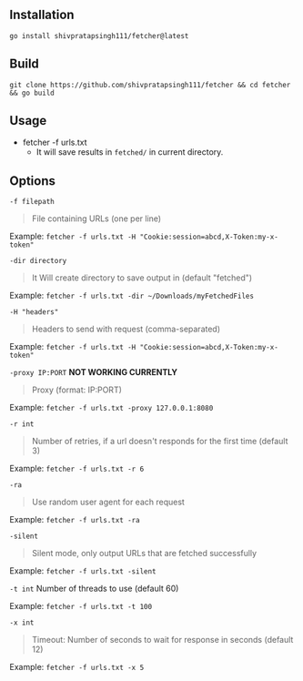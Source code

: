 ## Installation

```
go install shivpratapsingh111/fetcher@latest
```

## Build

```
git clone https://github.com/shivpratapsingh111/fetcher && cd fetcher && go build 
```

## Usage

- fetcher -f urls.txt 
    - It will save results in `fetched/` in current directory.

## Options


`-f filepath`
> File containing URLs (one per line)

Example: ```fetcher -f urls.txt -H "Cookie:session=abcd,X-Token:my-x-token"```


`-dir directory`
> It Will create directory to save output in (default "fetched")
  
Example: ```fetcher -f urls.txt -dir ~/Downloads/myFetchedFiles```


`-H "headers"`
> Headers to send with request (comma-separated)

Example: ```fetcher -f urls.txt -H "Cookie:session=abcd,X-Token:my-x-token"```


`-proxy IP:PORT` **NOT WORKING CURRENTLY**
> Proxy (format: IP:PORT)

Example: ```fetcher -f urls.txt -proxy 127.0.0.1:8080```


`-r int`
> Number of retries, if a url doesn't responds for the first time (default 3)

Example: ```fetcher -f urls.txt -r 6```


`-ra`
> Use random user agent for each request

Example: ```fetcher -f urls.txt -ra```


`-silent`
> Silent mode, only output URLs that are fetched successfully

Example: ```fetcher -f urls.txt -silent```


`-t int`
Number of threads to use (default 60)

Example: ```fetcher -f urls.txt -t 100```

`-x int`
> Timeout: Number of seconds to wait for response in seconds (default 12)

Example: ```fetcher -f urls.txt -x 5```

```
